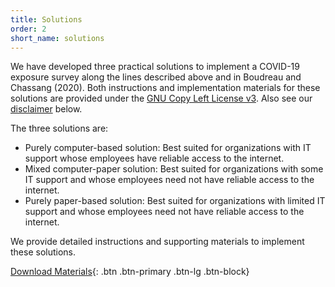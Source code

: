 ```yaml
---
title: Solutions
order: 2
short_name: solutions
---
```

We have developed three practical solutions to implement a COVID-19 exposure survey along the lines described above and in Boudreau and Chassang (2020). Both instructions and implementation materials for these solutions are provided under the [GNU Copy Left License v3](https://www.gnu.org/licenses/gpl-3.0.en.html). Also see our [disclaimer](#disclaimer) below.
<!-- TODO: how to make the disclaimer link a page-scroll? -->

The three solutions are:
- Purely computer-based solution: Best suited for organizations with IT support whose employees have reliable access to the internet.
- Mixed computer-paper solution: Best suited for organizations with some IT support and whose employees need not have reliable access to the internet.
- Purely paper-based solution: Best suited for organizations with limited IT support and whose employees need not have reliable access to the internet.

We provide detailed instructions and supporting materials to implement these solutions.

[Download Materials](assets/random_rotation_implementation_tools.zip){: .btn .btn-primary .btn-lg .btn-block}

